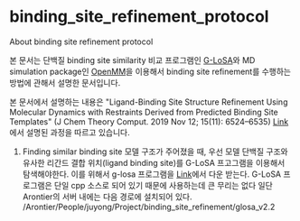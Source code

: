 # binding_site_refinement_protocol
About binding site refinement protocol

본 문서는 단백질 binding site similarity 비교 프로그램인 [G-LoSA](https://compbio.lehigh.edu/GLoSA/)와 MD simulation package인 [OpenMM](www.openmm.org)을 이용해서 binding site refinement를 수행하는 방법에 관해서 설명한 문서입니다. 

본 문서에서 설명하는 내용은 "Ligand-Binding Site Structure Refinement Using Molecular Dynamics with Restraints Derived from Predicted Binding Site Templates" (J Chem Theory Comput. 2019 Nov 12; 15(11): 6524–6535) [Link](https://www.ncbi.nlm.nih.gov/pmc/articles/PMC6884403/)에서 설명된 과정을 따르고 있습니다. 
 
1. Finding similar binding site
모델 구조가 주어졌을 때, 우선 모델 단백질 구조와 유사한 리간드 결합 위치(ligand binding site)를 G-LoSA 프고그램을 이용해서 탐색해야한다. 이를 위해서 g-losa 프로그램을 [Link](https://compbio.lehigh.edu/GLoSA/)에서 다운 받는다. G-LoSA 프로그램은 단일 cpp 소스로 되어 있기 때문에 사용하는데 큰 무리는 없다 
일단 Arontier의 서버 내에는 다음 경로에 설치되어 있다. /Arontier/People/juyong/Project/binding_site_refinement/glosa_v2.2
